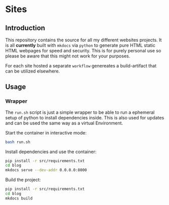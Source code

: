 # Sites #
## Introduction ##
This repository contains the source for all my different websites projects. It
is all __currently__ built with `mkdocs` via `python` to generate pure HTML 
static HTML webpages for speed and security. This is for purely personal use
so please be aware that this might not work for your purposes.

For each site hosted a separate `workflow` genereates a build-artifact that can
be utilized elsewhere.

## Usage ##
### Wrapper ###
The `run.sh` script is just a simple wrapper to be able to run a ephemeral setup
of python to install dependencies inside. This is also used for updates and can
be used the same way as a virtual Environment.

Start the container in interactive mode:
```bash
bash run.sh

```

Install dependencies and use the container:
```bash
pip install -r src/requirements.txt
cd blog
mkdocs serve --dev-addr 0.0.0.0:8000
```

Build the project:
```bash
pip install -r src/requirements.txt
cd blog
mkdocs build
```
